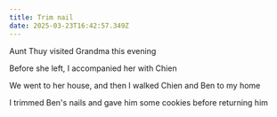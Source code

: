 ```yaml
---
title: Trim nail
date: 2025-03-23T16:42:57.349Z
---
```


Aunt Thuy visited Grandma this evening

Before she left, I accompanied her with Chien

We went to her house, and then I walked Chien and Ben to my home

I trimmed Ben's nails and gave him some cookies before returning him
